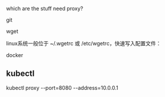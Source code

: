 which are the stuff need proxy?

git

wget

linux系统一般位于 ~/.wgetrc 或 /etc/wgetrc，快速写入配置文件：


docker

## kubectl
kubectl proxy --port=8080 --address=10.0.0.1
